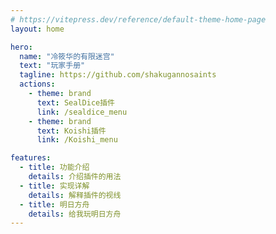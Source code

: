 ```yaml
---
# https://vitepress.dev/reference/default-theme-home-page
layout: home

hero:
  name: "冷筱华的有限迷宫"
  text: "玩家手册"
  tagline: https://github.com/shakugannosaints
  actions:
    - theme: brand
      text: SealDice插件
      link: /sealdice_menu
    - theme: brand
      text: Koishi插件
      link: /Koishi_menu

features:
  - title: 功能介绍
    details: 介绍插件的用法
  - title: 实现详解
    details: 解释插件的视线
  - title: 明日方舟
    details: 给我玩明日方舟
---
```


